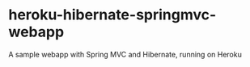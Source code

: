 heroku-hibernate-springmvc-webapp
=================================

A sample webapp with Spring MVC and Hibernate, running on Heroku